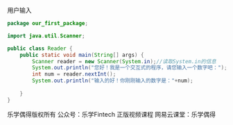用户输入

```java
package our_first_package;

import java.util.Scanner;

public class Reader {
	public static void main(String[] args) {
		Scanner reader = new Scanner(System.in);//读取System.in的信息
		System.out.println("您好！我是一个交互式的程序，请您输入一个数字吧：");
		int num = reader.nextInt();
		System.out.println("输入的好！你刚刚输入的数字是："+num);
				
	}
}

```



乐学偶得版权所有  公众号：乐学Fintech  正版视频课程 网易云课堂：乐学偶得